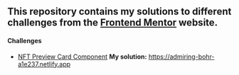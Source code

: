 ## This repository contains my solutions to different challenges from the [Frontend Mentor](https://www.frontendmentor.io/home) website.

#### Challenges

- [NFT Preview Card Component](https://www.frontendmentor.io/challenges/nft-preview-card-component-SbdUL_w0U/hub/flexbox-media-queries-45Q-P1f6m)
  **My solution:** https://admiring-bohr-a1e237.netlify.app
